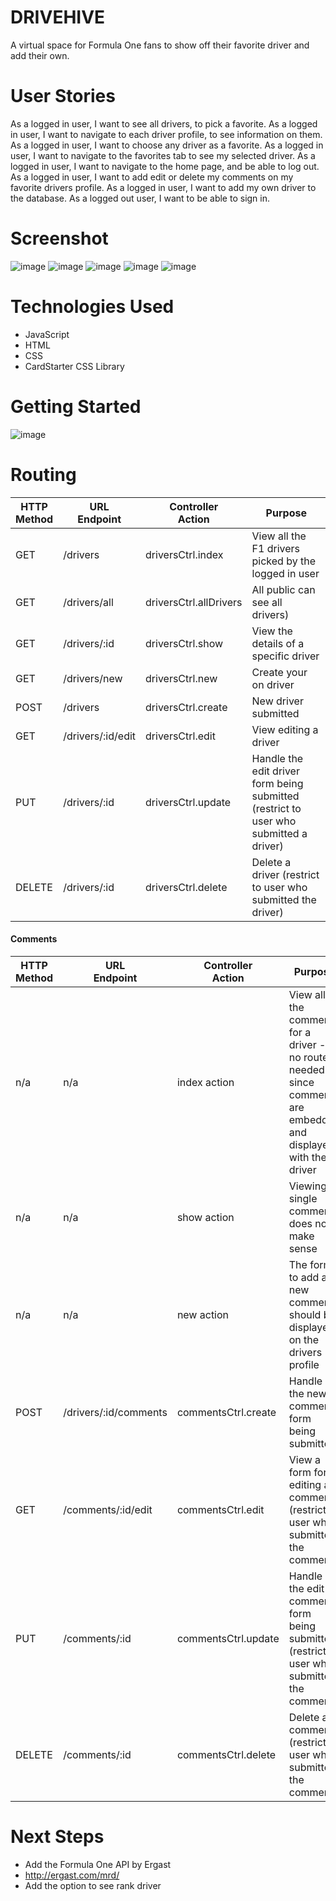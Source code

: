 
# DRIVEHIVE

A virtual space for Formula One fans to show off their favorite driver and add their own.

# User Stories
As a logged in user, I want to see all drivers, to pick a favorite.
As a logged in user, I want to navigate to each driver profile, to see information on them.
As a logged in user, I want to choose any driver as a favorite.
As a logged in user, I want to navigate to the favorites tab to see my selected driver.
As a logged in user, I want to navigate to the home page, and be able to log out.
As a logged in user, I want to add edit or delete my comments on my favorite drivers profile.
As a logged in user, I want to add my own driver to the database.
As a logged out user, I want to be able to sign in.

# Screenshot

![image](https://github.com/JordonM/Unit2Project/assets/14878928/3f1025be-43ef-4567-b494-f19cbf2fd86f)
![image](https://github.com/JordonM/Unit2Project/assets/14878928/8e5a4f8b-0db0-4a71-bbf6-713beefe5da4)
![image](https://github.com/JordonM/Unit2Project/assets/14878928/075008f9-82ce-4394-b042-de4657192008)
![image](https://github.com/JordonM/Unit2Project/assets/14878928/ce96e893-5bab-44fb-83d6-e6ba33082ab7)
![image](https://github.com/JordonM/Unit2Project/assets/14878928/738bb4c7-f2a8-4556-b041-3114985f1bcd)


# Technologies Used

- JavaScript
- HTML
- CSS
- CardStarter CSS Library

# Getting Started

![image](https://github.com/JordonM/Unit2Project/assets/14878928/f4c01417-f942-4850-88c4-67e7b4587ef4)


# Routing 
|HTTP<br>Method|URL<br>Endpoint|Controller<br>Action|Purpose|
|---|---|---|---|
| GET | /drivers | driversCtrl.index | View all the F1 drivers picked by the logged in user |
| GET | /drivers/all | driversCtrl.allDrivers | All public can see all drivers) |
| GET | /drivers/:id | driversCtrl.show | View the details of a specific driver |
| GET | /drivers/new | driversCtrl.new | Create your on driver
| POST | /drivers | driversCtrl.create | New driver submitted |
| GET | /drivers/:id/edit | driversCtrl.edit | View editing a driver |
| PUT | /drivers/:id| driversCtrl.update | Handle the edit driver form being submitted (restrict to user who submitted a driver) |
| DELETE | /drivers/:id| driversCtrl.delete | Delete a driver (restrict to user who submitted the driver) |


#### Comments

|HTTP<br>Method|URL<br>Endpoint|Controller<br>Action|Purpose|
|---|---|---|---|
| n/a | n/a | index action | View all the comments for a driver - no route needed since comments are embedded and displayed with the driver |
| n/a | n/a | show action | Viewing a single comment does not make sense |
| n/a | n/a | new action | The form to add a new comment should be displayed on the drivers profile |
| POST | /drivers/:id/comments | commentsCtrl.create | Handle the new comment form being submitted |
| GET | /comments/:id/edit | commentsCtrl.edit | View a form for editing a comment (restrict to user who submitted the comment) |
| PUT | /comments/:id| commentsCtrl.update | Handle the edit comment form being submitted (restrict to user who submitted the comment) |
| DELETE | /comments/:id| commentsCtrl.delete | Delete a comment (restrict to user who submitted the comment) |


# Next Steps

- Add the Formula One API by Ergast
- http://ergast.com/mrd/
- Add the option to see rank driver


